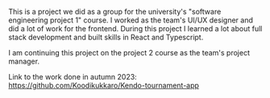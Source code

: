 This is a project we did as a group for the university's "software engineering project 1" course. I worked as the team's UI/UX designer and did a lot of work for the frontend. During this project I learned a lot about full stack development and built skills in React and Typescript.

I am continuing this project on the project 2 course as the team's project manager.

Link to the work done in autumn 2023: https://github.com/Koodikukkaro/Kendo-tournament-app
